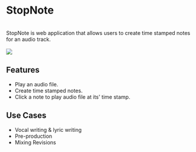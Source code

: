 <h1>StopNote</h1>
<br>
StopNote is web application that allows users to create time stamped notes for an audio track.
<br>
<br>
<img src="https://media.giphy.com/media/4No2qHJv7yX704IBxq/giphy.gif">

<h2>Features</h2>

* Play an audio file.
* Create time stamped notes.
* Click a note to play audio file at its' time stamp.

<h2>Use Cases</h2>

* Vocal writing & lyric writing
* Pre-production
* Mixing Revisions
